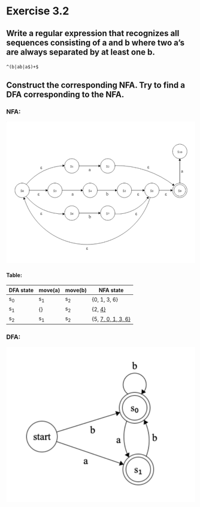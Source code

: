 # Exercise 3.2

## Write a regular expression that recognizes all sequences consisting of a and b where two a’s are always separated by at least one b.

`^(b|ab|a$)+$`

## Construct the corresponding NFA. Try to find a DFA corresponding to the NFA.

### NFA:

![Picture of corresponding NFA](3_2_NFA.png)

#### Table:

| DFA state | move(a) | move(b) | NFA state                    |
| --------- | ------- | ------- | ---------------------------- |
| s$_{0}$   | s$_{1}$ | s$_{2}$ | {0, 1, 3, 6}                 |
| s$_{1}$   | {}      | s$_{2}$ | {2, <ins>4<ins>}             |
| s$_{2}$   | s$_{1}$ | s$_{2}$ | {5, <ins>7<ins>, 0, 1, 3, 6} |

### DFA:

![Picture of corresponding DFA](3_2_DFA.png)
